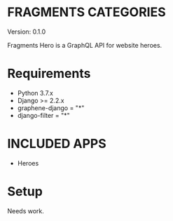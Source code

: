 # FRAGMENTS CATEGORIES

Version: 0.1.0

Fragments Hero is a GraphQL API for website heroes.

# Requirements

- Python 3.7.x
- Django >= 2.2.x
- graphene-django = "\*"
- django-filter = "\*"

# INCLUDED APPS

- Heroes

# Setup

Needs work.
